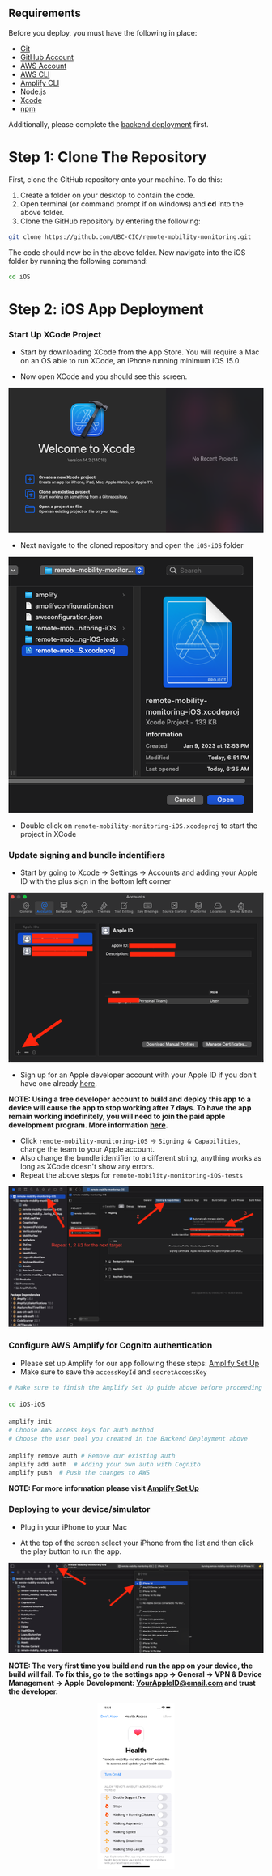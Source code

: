 ## Requirements

Before you deploy, you must have the following in place:

- [Git](https://git-scm.com/)
- [GitHub Account](https://github.com/)
- [AWS Account](https://aws.amazon.com/account/)
- [AWS CLI](https://docs.amplify.aws/cli/)
- [Amplify CLI](https://docs.amplify.aws/cli/)
- [Node.js](https://nodejs.org/en/)
- [Xcode](https://developer.apple.com/xcode/)
- [npm](https://docs.npmjs.com/getting-started)

Additionally, please complete the [backend deployment](./DeploymentGuide.md) first.

# Step 1: Clone The Repository

First, clone the GitHub repository onto your machine. To do this:

1. Create a folder on your desktop to contain the code.
2. Open terminal (or command prompt if on windows) and **cd** into the above folder.
3. Clone the GitHub repository by entering the following:

```bash
git clone https://github.com/UBC-CIC/remote-mobility-monitoring.git
```

The code should now be in the above folder. Now navigate into the iOS folder by running the following command:

```bash
cd iOS
```

# Step 2: iOS App Deployment

### Start Up XCode Project

- Start by downloading XCode from the App Store. You will require a Mac on an OS able to run XCode, an iPhone running minimum iOS 15.0.

- Now open XCode and you should see this screen.

![alt text](images/xcode_startup.png)

- Next navigate to the cloned repository and open the `iOS-iOS` folder

![alt text](images/xcode_find_project.png)

- Double click on `remote-mobility-monitoring-iOS.xcodeproj` to start the project in XCode

### Update signing and bundle indentifiers

- Start by going to Xcode -> Settings -> Accounts and adding your Apple ID with the plus sign in the bottom left corner

![alt text](images/xcode_add_account.png)

- Sign up for an Apple developer account with your Apple ID if you don't have one already [here](https://developer.apple.com/account/#!/welcome).

**NOTE: Using a free developer account to build and deploy this app to a device will cause the app to stop working after 7 days. To have the app remain working indefinitely, you will need to join the paid apple development program. More information [here](https://developer.apple.com/programs/enroll/).**

- Click `remote-mobility-monitoring-iOS` -> `Signing & Capabilities`, change the team to your Apple account.
- Also change the bundle identifier to a different string, anything works as long as XCode doesn't show any errors.
- Repeat the above steps for `remote-mobility-monitoring-iOS-tests`

![alt text](images/xcode_configure_signing.png)

### Configure AWS Amplify for Cognito authentication

- Please set up Amplify for our app following these steps: [Amplify Set Up](https://docs.amplify.aws/lib/project-setup/prereq/q/platform/ios/)
- Make sure to save the `accessKeyId` and `secretAccessKey`

```bash
# Make sure to finish the Amplify Set Up guide above before proceeding

cd iOS-iOS

amplify init
# Choose AWS access keys for auth method
# Choose the user pool you created in the Backend Deployment above

amplify remove auth # Remove our existing auth
amplify add auth  # Adding your own auth with Cognito
amplify push  # Push the changes to AWS
```

**NOTE: For more information please visit [Amplify Set Up](https://docs.amplify.aws/lib/q/platform/ios/)**

### Deploying to your device/simulator

- Plug in your iPhone to your Mac

- At the top of the screen select your iPhone from the list and then click the play button to run the app.

![alt text](images/xcode_load_app.png)

**NOTE: The very first time you build and run the app on your device, the build will fail. To fix this, go to the settings app -> General -> VPN & Device Management -> Apple Development: YourAppleID@email.com and trust the developer.**

<div style="text-align: center;">
  <img src="images/iphone_health_access.png" alt="iPhone Health Access" style="max-width: 30%; height: auto;">
</div>
